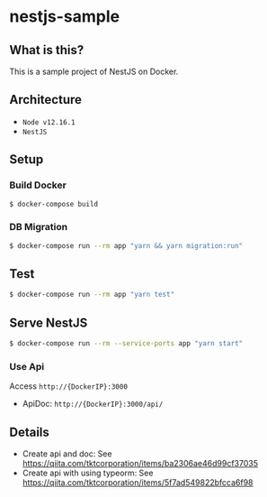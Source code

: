 # nestjs-sample

## What is this?
This is a sample project of NestJS on Docker.

## Architecture
- `Node v12.16.1`
- `NestJS`

## Setup

### Build Docker

```bash
$ docker-compose build
```

### DB Migration

```bash
$ docker-compose run --rm app "yarn && yarn migration:run"
```

## Test

```bash
$ docker-compose run --rm app "yarn test"
```

## Serve NestJS

```bash
$ docker-compose run --rm --service-ports app "yarn start"
```

### Use Api
Access `http://{DockerIP}:3000`
- ApiDoc: `http://{DockerIP}:3000/api/`

## Details
- Create api and doc: See https://qiita.com/tktcorporation/items/ba2306ae46d99cf37035
- Create api with using typeorm: See https://qiita.com/tktcorporation/items/5f7ad549822bfcca6f98